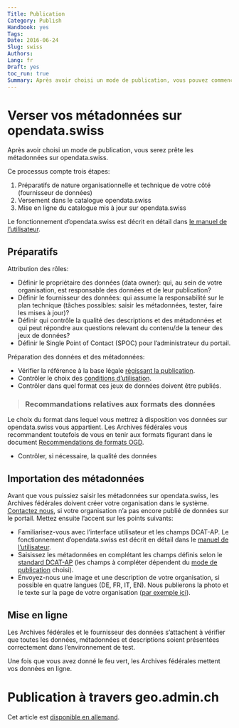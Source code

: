 ```yaml
---
Title: Publication
Category: Publish
Handbook: yes
Tags:
Date: 2016-06-24
Slug: swiss
Authors:
Lang: fr
Draft: yes
toc_run: true
Summary: Après avoir choisi un mode de publication, vous pouvez commencer à publier des données ouvertes. Cela se fait dans la plupart des cas directement sur opendata.swiss. Si vous souhaitez publier des données géographiques, cela se produit via geo.admin.ch
---
```


<a name="opendataswiss"></a>
# Verser vos métadonnées sur opendata.swiss

Après avoir choisi un mode de publication, vous serez prête les métadonnées sur opendata.swiss.

Ce processus compte trois étapes:

1. Préparatifs de nature organisationnelle et technique de votre côté (fournisseur de données)
2. Versement dans le catalogue opendata.swiss
3. Mise en ligne du catalogue mis à jour sur opendata.swiss

Le fonctionnement d’opendata.swiss est décrit en détail dans [le manuel de l’utilisateur](/fr/library/opendataswiss-userguide).

## Préparatifs

Attribution des rôles:

- Définir le propriétaire des données (data owner): qui, au sein de votre organisation, est responsable des données et de leur publication?  
- Définir le fournisseur des données: qui assume la responsabilité sur le plan technique (tâches possibles: saisir les métadonnées, tester, faire les mises à jour)?
- Définir qui contrôle la qualité des descriptions et des métadonnées et qui peut répondre aux questions relevant du contenu/de la teneur des jeux de données?
- Définir le Single Point of Contact (SPOC) pour l’administrateur du portail.

Préparation des données et des métadonnées:

- Vérifier la référence à la base légale [régissant la publication](/fr/prepare/frameworks).
- Contrôler le choix des [conditions d’utilisation](/fr/prepare/terms).
- Contrôler dans quel format ces jeux de données doivent être publiés.

> ### Recommandations relatives aux formats des données
Le choix du format dans lequel vous mettrez à disposition vos données sur opendata.swiss vous appartient. Les Archives fédérales vous recommandent toutefois de vous en tenir aux formats figurant dans le document [Recommendations de formats OGD](/fr/library/empfehlungen-formate).

- Contrôler, si nécessaire, la qualité des données

## Importation des métadonnées

Avant que vous puissiez saisir les métadonnées sur opendata.swiss, les Archives fédérales doivent créer votre organisation dans le système. [Contactez nous](mailto:opendata@bar.admin.ch), si votre organisation n’a pas encore publié de données sur le portail. Mettez ensuite l’accent sur les points suivants:

- Familiarisez-vous avec l’interface utilisateur et les champs DCAT-AP. Le fonctionnement d’opendata.swiss est décrit en détail dans le [manuel de l’utilisateur](/fr/library/opendataswiss-userguide).
- Saisissez les métadonnées en complétant les champs définis selon le [standard DCAT-AP](/fr/library/ch-dcat-ap) (les champs à compléter dépendent du [mode de publication](/fr/publish/options) choisi).
- Envoyez-nous une image et une description de votre organisation, si possible en quatre langues (DE, FR, IT, EN). Nous publierons la photo et le texte sur la page de votre organisation ([par exemple ici](https://opendata.swiss/fr/organization/schweizerisches-bundesarchiv-bar)).  

## Mise en ligne

Les Archives fédérales et le fournisseur des données s’attachent à vérifier que toutes les données, métadonnées et descriptions soient présentées correctement dans l’environnement de test.

Une fois que vous avez donné le feu vert, les Archives fédérales mettent vos données en ligne.

<a name="geoadmin"></a>
# Publication à travers geo.admin.ch

Cet article est [disponible en allemand](/de/publish/swiss#geoadmin).
